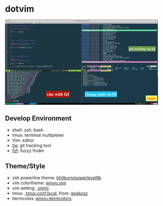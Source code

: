 # dotvim
![screenshop](https://github.com/kylinfish/dotvim/blob/master/screenshot.png)

## Develop Environment
* shell: zsh, bash
* tmux: terminal multiplexer
* Vim: editor
* [tig](https://github.com/jonas/tig): git tracking tool
* [fzf](https://github.com/junegunn/fzf): fuzzy finder


## Theme/Style
* zsh powerline theme: [bhilburn/powerlevel9k](https://github.com/bhilburn/powerlevel9k)
* vim colortheme: [winyu.vim](https://github.com/kylinfish/dotvim/blob/master/colors/winyu.vim)
* vim setting: [.vimrc](https://github.com/kylinfish/dotvim/blob/master/.vimrc)
* tmux: [.tmux.conf.local](https://github.com/kylinfish/dotvim/blob/master/.tmux.conf.local), from: [gpakosz](https://github.com/gpakosz/.tmux#enabling-the-powerline-look)
* itermcolos: [winyu.itermcolors](https://github.com/kylinfish/dotvim/blob/master/winyu.itermcolors)
